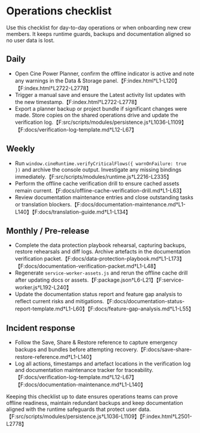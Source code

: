 # Operations checklist

Use this checklist for day-to-day operations or when onboarding new crew members. It keeps runtime
guards, backups and documentation aligned so no user data is lost.

## Daily
- Open Cine Power Planner, confirm the offline indicator is active and note any warnings in the Data &
  Storage panel.【F:index.html†L1-L120】【F:index.html†L2722-L2778】
- Trigger a manual save and ensure the Latest activity list updates with the new timestamp.【F:index.html†L2722-L2778】
- Export a planner backup or project bundle if significant changes were made. Store copies on the shared
  operations drive and update the verification log.【F:src/scripts/modules/persistence.js†L1036-L1109】【F:docs/verification-log-template.md†L12-L67】

## Weekly
- Run `window.cineRuntime.verifyCriticalFlows({ warnOnFailure: true })` and archive the console output.
  Investigate any missing bindings immediately.【F:src/scripts/modules/runtime.js†L2216-L2335】
- Perform the offline cache verification drill to ensure cached assets remain current.【F:docs/offline-cache-verification-drill.md†L1-L63】
- Review documentation maintenance entries and close outstanding tasks or translation blockers.【F:docs/documentation-maintenance.md†L1-L140】【F:docs/translation-guide.md†L1-L134】

## Monthly / Pre-release
- Complete the data protection playbook rehearsal, capturing backups, restore rehearsals and diff logs.
  Archive artefacts in the documentation verification packet.【F:docs/data-protection-playbook.md†L1-L173】【F:docs/documentation-verification-packet.md†L1-L48】
- Regenerate `service-worker-assets.js` and rerun the offline cache drill after updating docs or assets.【F:package.json†L6-L21】【F:service-worker.js†L192-L240】
- Update the documentation status report and feature gap analysis to reflect current risks and mitigations.【F:docs/documentation-status-report-template.md†L1-L60】【F:docs/feature-gap-analysis.md†L1-L55】

## Incident response
- Follow the Save, Share & Restore reference to capture emergency backups and bundles before attempting
  recovery.【F:docs/save-share-restore-reference.md†L1-L140】
- Log all actions, timestamps and artefact locations in the verification log and documentation maintenance
  tracker for traceability.【F:docs/verification-log-template.md†L12-L67】【F:docs/documentation-maintenance.md†L1-L140】

Keeping this checklist up to date ensures operations teams can prove offline readiness, maintain
redundant backups and keep documentation aligned with the runtime safeguards that protect user data.【F:src/scripts/modules/persistence.js†L1036-L1109】【F:index.html†L2501-L2778】

